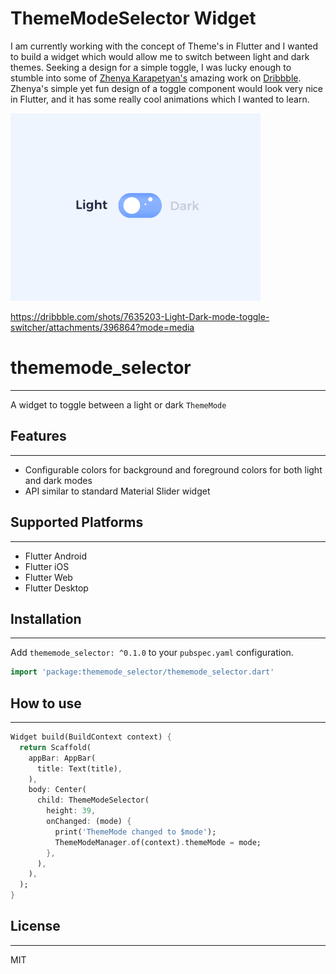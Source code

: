 # ThemeModeSelector Widget

I am currently working with the concept of Theme's in Flutter and I wanted to build a widget which would allow me to switch between light and dark themes. Seeking a design for a simple toggle, I was lucky enough to stumble into some of [Zhenya Karapetyan's](https://dribbble.com/jenkarapetyan) amazing work on [Dribbble](https://dribbble.com/). Zhenya's simple yet fun design of a toggle component would look very nice in Flutter, and it has some really cool animations which I wanted to learn.

![Zhenya Karapetyan's Light/Dark Toggle](screenshot/Light-Dark-mode-toggle-switcher.gif)

https://dribbble.com/shots/7635203-Light-Dark-mode-toggle-switcher/attachments/396864?mode=media

# thememode_selector
---
A widget to toggle between a light or dark `ThemeMode`

## Features
---
* Configurable colors for background and foreground colors for both light and dark modes
* API similar to standard Material Slider widget

## Supported Platforms
---
* Flutter Android
* Flutter iOS
* Flutter Web
* Flutter Desktop

## Installation
---
Add `thememode_selector: ^0.1.0` to your `pubspec.yaml` configuration.

```dart
import 'package:thememode_selector/thememode_selector.dart'
```

## How to use
---
```dart
Widget build(BuildContext context) {
  return Scaffold(
    appBar: AppBar(
      title: Text(title),
    ),
    body: Center(
      child: ThemeModeSelector(
        height: 39,
        onChanged: (mode) {
          print('ThemeMode changed to $mode');
          ThemeModeManager.of(context).themeMode = mode;
        },
      ),
    ),
  );
}
```

## License
---
MIT




